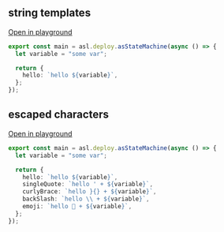 
## string templates
[Open in playground](https://asl-editor-spike-ts-stedi.vercel.app/?aW1wb3J0ICogYXMgYXNsIGZyb20gIkB0czJhc2wvYXNsLWxpYiIKCmV4cG9ydCBjb25zdCBtYWluID0gYXNsLmRlcGxveS5hc1N0YXRlTWFjaGluZShhc3luYyAoKSA9PiB7CiAgbGV0IHZhcmlhYmxlID0gInNvbWUgdmFyIjsKCiAgcmV0dXJuIHsKICAgIGhlbGxvOiBgaGVsbG8gJHt2YXJpYWJsZX1gLAogIH07Cn0pOwo=)

``` typescript
export const main = asl.deploy.asStateMachine(async () => {
  let variable = "some var";

  return {
    hello: `hello ${variable}`,
  };
});

```


## escaped characters
[Open in playground](https://asl-editor-spike-ts-stedi.vercel.app/?aW1wb3J0ICogYXMgYXNsIGZyb20gIkB0czJhc2wvYXNsLWxpYiIKCmV4cG9ydCBjb25zdCBtYWluID0gYXNsLmRlcGxveS5hc1N0YXRlTWFjaGluZShhc3luYyAoKSA9PiB7CiAgbGV0IHZhcmlhYmxlID0gInNvbWUgdmFyIjsKCiAgcmV0dXJuIHsKICAgIGhlbGxvOiBgaGVsbG8gJHt2YXJpYWJsZX1gLAogICAgc2luZ2xlUXVvdGU6IGBoZWxsbyAnICsgJHt2YXJpYWJsZX1gLAogICAgY3VybHlCcmFjZTogYGhlbGxvIH17fSArICR7dmFyaWFibGV9YCwKICAgIGJhY2tTbGFzaDogYGhlbGxvIFxcICsgJHt2YXJpYWJsZX1gLAogICAgZW1vamk6IGBoZWxsbyDwn5mCICsgJHt2YXJpYWJsZX1gLAogIH07Cn0pOwo=)

``` typescript
export const main = asl.deploy.asStateMachine(async () => {
  let variable = "some var";

  return {
    hello: `hello ${variable}`,
    singleQuote: `hello ' + ${variable}`,
    curlyBrace: `hello }{} + ${variable}`,
    backSlash: `hello \\ + ${variable}`,
    emoji: `hello 🙂 + ${variable}`,
  };
});

```


